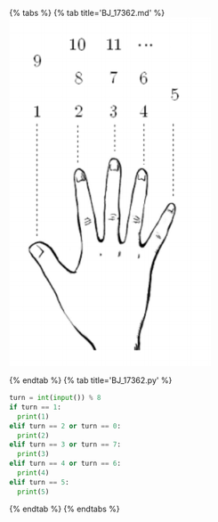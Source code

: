 {% tabs %}
{% tab title='BJ_17362.md' %}
![](images/20210301_212213.png)

{% endtab %}
{% tab title='BJ_17362.py' %}

```py
turn = int(input()) % 8
if turn == 1:
  print(1)
elif turn == 2 or turn == 0:
  print(2)
elif turn == 3 or turn == 7:
  print(3)
elif turn == 4 or turn == 6:
  print(4)
elif turn == 5:
  print(5)
```

{% endtab %}
{% endtabs %}
